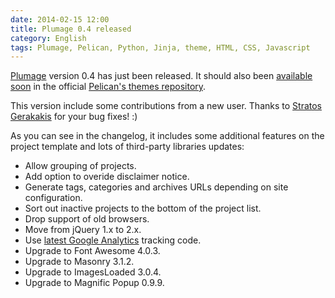 ```yaml
---
date: 2014-02-15 12:00
title: Plumage 0.4 released
category: English
tags: Plumage, Pelican, Python, Jinja, theme, HTML, CSS, Javascript
---
```


[Plumage](https://github.com/kdeldycke/plumage) version 0.4 has just been released. It should also
been [available soon](https://github.com/getpelican/pelican-themes/pull/193) in the official
[Pelican's themes repository](https://github.com/getpelican/pelican-themes).

This version include some contributions from a new user. Thanks to [Stratos
Gerakakis](https://github.com/stratosgear) for your bug fixes! :)

As you can see in the changelog, it includes some additional features on the project template and
lots of third-party libraries updates:

  * Allow grouping of projects.
  * Add option to overide disclaimer notice.
  * Generate tags, categories and archives URLs depending on site configuration.
  * Sort out inactive projects to the bottom of the project list.
  * Drop support of old browsers.
  * Move from jQuery 1.x to 2.x.
  * Use [latest Google Analytics](https://developers.google.com/analytics/devguides/collection/upgrade/) tracking code.
  * Upgrade to Font Awesome 4.0.3.
  * Upgrade to Masonry 3.1.2.
  * Upgrade to ImagesLoaded 3.0.4.
  * Upgrade to Magnific Popup 0.9.9.
